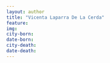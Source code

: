 ```yaml
---
layout: author
title: "Vicenta Laparra De La Cerda"
feature: 
img:
city-born: 
date-born: 
city-death: 
date-death:
---
```

